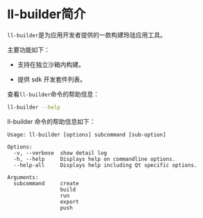 # ll-builder简介

`ll-builder`是为应用开发者提供的一款构建玲珑应用工具。

主要功能如下：

- 支持在独立沙箱内构建。
<!-- - 定义了一套版本管理系统。 -->
- 提供 sdk 开发套件列表。
<!-- - 包含完整推送发布流程。 -->

查看`ll-builder`命令的帮助信息：

```bash
ll-builder --help
```

ll-builder 命令的帮助信息如下：

```text
Usage: ll-builder [options] subcommand [sub-option]

Options:
  -v, --verbose  show detail log
  -h, --help     Displays help on commandline options.
  --help-all     Displays help including Qt specific options.

Arguments:
  subcommand     create
                 build
                 run
                 export
                 push
```

